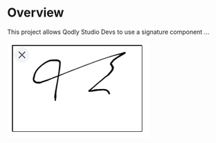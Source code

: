 # Overview

This project allows Qodly Studio Devs to use a signature component ...

![Signature Component](public/signature.png)

